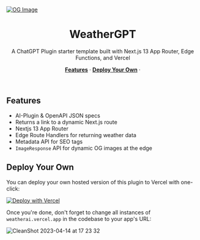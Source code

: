 <a href="https://github.com/prachit082/Weather-Ai">
   <img src="https://weatherai.vercel.app/opengraph-image.png" alt="OG Image">
</a>

<h1 align="center">WeatherGPT</h3>

<p align="center">
   A ChatGPT Plugin starter template built with Next.js 13 App Router, Edge Functions, and Vercel
</p>

<p align="center">
  <a href="#features"><strong>Features</strong></a> ·
  <a href="#deploy-your-own"><strong>Deploy Your Own</strong></a> ·
</p>
<br/>

## Features

- AI-Plugin & OpenAPI JSON specs
- Returns a link to a dynamic Next.js route
- Nextjs 13 App Router
- Edge Route Handlers for returning weather data
- Metadata API for SEO tags
- `ImageResponse` API for dynamic OG images at the edge

## Deploy Your Own

You can deploy your own hosted version of this plugin to Vercel with one-click:

[![Deploy with Vercel](https://vercel.com/button)](https://vercel.com/new/clone?demo-title=WeatherGPT%20%E2%80%93%C2%A0ChatGPT%20Plugin%20Starter&demo-description=The%20ultimate%20ChatGPT%20Plugin%20starter%20template.%20WeatherGPT%20is%20a%20ChatGPT%20Plugin%20to%20get%20the%20weather%20of%20any%20given%20location.&demo-url=https%3A%2F%2Fweatherai.vercel.app%2F&demo-image=%2F%2Fimages.ctfassets.net%2Fe5382hct74si%2F7Ft2fS9gtS9XtxUNVJJENP%2F04a68855bda0524982d3c15cbd2628ac%2FCleanShot_2023-04-13_at_12.37.09.png&project-name=WeatherGPT%20%E2%80%93%C2%A0ChatGPT%20Plugin%20Starter&repository-name=Weather-Ai&repository-url=https%3A%2F%2Fgithub.com%2Fprachit082%2FWeather-Ai&from=templates&skippable-integrations=1&env=WEATHER_API_KEY&envDescription=Get%20your%20WeatherAPI%20key%20here%3A&envLink=https%3A%2F%2Fwww.weatherapi.com%2F&teamCreateStatus=hidden)

Once you're done, don't forget to change all instances of `weatherai.vercel.app` in the codebase to your app's URL:

![CleanShot 2023-04-14 at 17 23 32](https://user-images.githubusercontent.com/28986134/232164728-12a5d659-24a6-4528-babc-099dde5fdd26.png)


